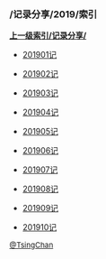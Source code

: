 ### /记录分享/2019/索引


**[上一级索引/记录分享/](/记录分享/)**

- [201901记](/记录分享/2019/201901记)

- [201902记](/记录分享/2019/201902记)

- [201903记](/记录分享/2019/201903记)

- [201904记](/记录分享/2019/201904记)

- [201905记](/记录分享/2019/201905记)

- [201906记](/记录分享/2019/201906记)

- [201907记](/记录分享/2019/201907记)

- [201908记](/记录分享/2019/201908记)

- [201909记](/记录分享/2019/201909记)

- [201910记](/记录分享/2019/201910记)


<font size=2 color='grey'> [@TsingChan](http://www.9ong.com/) </font>

